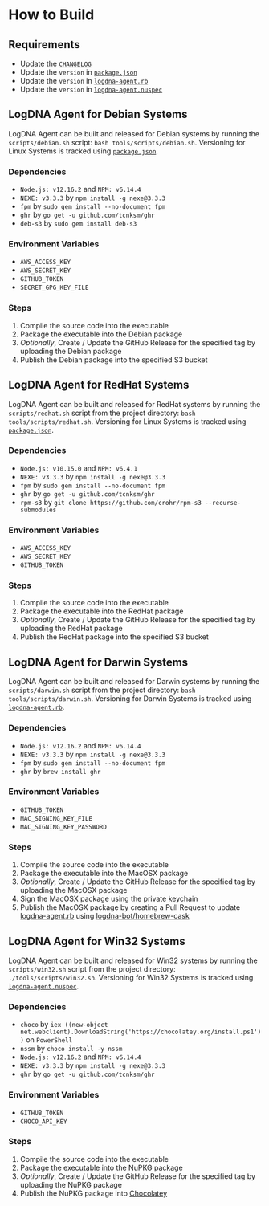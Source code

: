 # How to Build

## Requirements
- Update the [`CHANGELOG`](../CHANGELOG.md)
- Update the `version` in [`package.json`](../package.json#L3)
- Update the `version` in [`logdna-agent.rb`](./files/darwin/logdna-agent.rb#L2)
- Update the `version` in [`logdna-agent.nuspec`](./files/win32/logdna-agent.nuspec#L7)

## LogDNA Agent for Debian Systems
LogDNA Agent can be built and released for Debian systems by running the `scripts/debian.sh` script: `bash tools/scripts/debian.sh`. Versioning for Linux Systems is tracked using [`package.json`](../package.json#L3).

### Dependencies
- `Node.js: v12.16.2` and `NPM: v6.14.4`
- `NEXE: v3.3.3` by `npm install -g nexe@3.3.3`
- `fpm` by `sudo gem install --no-document fpm`
- `ghr` by `go get -u github.com/tcnksm/ghr`
- `deb-s3` by `sudo gem install deb-s3`

### Environment Variables
- `AWS_ACCESS_KEY`
- `AWS_SECRET_KEY`
- `GITHUB_TOKEN`
- `SECRET_GPG_KEY_FILE`

### Steps
1. Compile the source code into the executable
2. Package the executable into the Debian package
3. *Optionally*, Create / Update the GitHub Release for the specified tag by uploading the Debian package
4. Publish the Debian package into the specified S3 bucket

## LogDNA Agent for RedHat Systems
LogDNA Agent can be built and released for RedHat systems by running the `scripts/redhat.sh` script from the project directory: `bash tools/scripts/redhat.sh`. Versioning for Linux Systems is tracked using [`package.json`](../package.json#L3).

### Dependencies
- `Node.js: v10.15.0` and `NPM: v6.4.1`
- `NEXE: v3.3.3` by `npm install -g nexe@3.3.3`
- `fpm` by `sudo gem install --no-document fpm`
- `ghr` by `go get -u github.com/tcnksm/ghr`
- `rpm-s3` by `git clone https://github.com/crohr/rpm-s3 --recurse-submodules`

### Environment Variables
- `AWS_ACCESS_KEY`
- `AWS_SECRET_KEY`
- `GITHUB_TOKEN`

### Steps
1. Compile the source code into the executable
2. Package the executable into the RedHat package
3. *Optionally*, Create / Update the GitHub Release for the specified tag by uploading the RedHat package
4. Publish the RedHat package into the specified S3 bucket

## LogDNA Agent for Darwin Systems
LogDNA Agent can be built and released for Darwin systems by running the `scripts/darwin.sh` script from the project directory: `bash tools/scripts/darwin.sh`. Versioning for Darwin Systems is tracked using [`logdna-agent.rb`](./files/darwin/logdna-agent.rb#L2).

### Dependencies
- `Node.js: v12.16.2` and `NPM: v6.14.4`
- `NEXE: v3.3.3` by `npm install -g nexe@3.3.3`
- `fpm` by `sudo gem install --no-document fpm`
- `ghr` by `brew install ghr`

### Environment Variables
- `GITHUB_TOKEN`
- `MAC_SIGNING_KEY_FILE`
- `MAC_SIGNING_KEY_PASSWORD`

### Steps
1. Compile the source code into the executable
2. Package the executable into the MacOSX package
3. *Optionally*, Create / Update the GitHub Release for the specified tag by uploading the MacOSX package
4. Sign the MacOSX package using the private keychain
5. Publish the MacOSX package by creating a Pull Request to update [logdna-agent.rb](https://github.com/Homebrew/homebrew-cask/blob/master/Casks/logdna-agent.rb) using [logdna-bot/homebrew-cask](https://github.com/logdnabot/homebrew-cask)

## LogDNA Agent for Win32 Systems
LogDNA Agent can be built and released for Win32 systems by running the `scripts/win32.sh` script from the project directory: `./tools/scripts/win32.sh`. Versioning for Win32 Systems is tracked using [`logdna-agent.nuspec`](./files/win32/logdna-agent.nuspec#L7).

### Dependencies
- `choco` by `iex ((new-object net.webclient).DownloadString('https://chocolatey.org/install.ps1'))` on `PowerShell`
- `nssm` by `choco install -y nssm`
- `Node.js: v12.16.2` and `NPM: v6.14.4`
- `NEXE: v3.3.3` by `npm install -g nexe@3.3.3`
- `ghr` by `go get -u github.com/tcnksm/ghr`

### Environment Variables
- `GITHUB_TOKEN`
- `CHOCO_API_KEY`

### Steps
1. Compile the source code into the executable
2. Package the executable into the NuPKG package
3. *Optionally*, Create / Update the GitHub Release for the specified tag by uploading the NuPKG package
4. Publish the NuPKG package into [Chocolatey](https://chocolatey.org/packages/logdna-agent)
